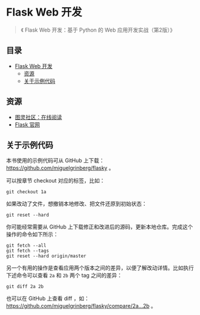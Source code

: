 # Flask Web 开发

> 《 Flask Web 开发：基于 Python 的 Web 应用开发实战（第2版）》

<h2>目录</h2>

- [Flask Web 开发](#flask-web-开发)
  - [资源](#资源)
  - [关于示例代码](#关于示例代码)

## 资源

- [图灵社区：在线阅读](https://www.ituring.com.cn/book/2463)
- [Flask 官网](https://flask.palletsprojects.com/)

## 关于示例代码

本书使用的示例代码可从 GitHub 上下载：<https://github.com/miguelgrinberg/flasky> 。

可以按章节 checkout 对应的标签，比如：

```console
git checkout 1a
```

如果改动了文件，想撤销本地修改、把文件还原到初始状态：

```console
git reset --hard
```

你可能经常需要从 GitHub 上下载修正和改进后的源码，更新本地仓库。完成这个操作的命令如下所示：

```console
git fetch --all
git fetch --tags
git reset --hard origin/master
```

另一个有用的操作是查看应用两个版本之间的差异，以便了解改动详情。比如执行下述命令可以查看 `2a` 和 `2b` 两个 tag 之间的差异：

```console
git diff 2a 2b
```

也可以在 GitHub 上查看 diff ，如： <https://github.com/miguelgrinberg/flasky/compare/2a...2b> 。
